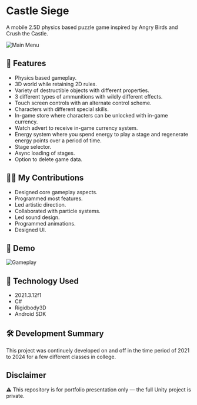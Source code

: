 # Castle Siege
A mobile 2.5D physics based puzzle game inspired by Angry Birds and Crush the Castle.

![Main Menu](https://github.com/user-attachments/assets/b4592816-8e30-4534-856f-347e765f3ed1)

## 🚀 Features
- Physics based gameplay.
- 3D world while retaining 2D rules.
- Variety of destructible objects with different properties.
- 3 different types of ammunitions with wildly different effects.
- Touch screen controls with an alternate control scheme.
- Characters with different special skills.
- In-game store where characters can be unlocked with in-game currency.
- Watch advert to receive in-game currency system.
- Energy system where you spend energy to play a stage and regenerate energy points over a period of time.
- Stage selector.
- Async loading of stages.
- Option to delete game data.

## 🧑‍💻 My Contributions

- Designed core gameplay aspects.
- Programmed most features.
- Led artistic direction.
- Collaborated with particle systems.
- Led sound design.
- Programmed animations.
- Designed UI.

## 🎥 Demo

![Gameplay](https://github.com/user-attachments/assets/ba43f8f5-56bd-4211-b00b-3de228ce7400)

## 🧠 Technology Used
- 2021.3.12f1
- C#
- Rigidbody3D
- Android SDK

## 🛠 Development Summary
This project was continuely developed on and off in the time period of 2021 to 2024 for a few different classes in college.

## Disclaimer
⚠️ This repository is for portfolio presentation only — the full Unity project is private.


